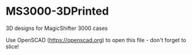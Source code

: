 # MS3000-3DPrinted
3D designs for MagicShifter 3000 cases

Use OpenSCAD (https://openscad.org) to open this file - don't forget to slice!
